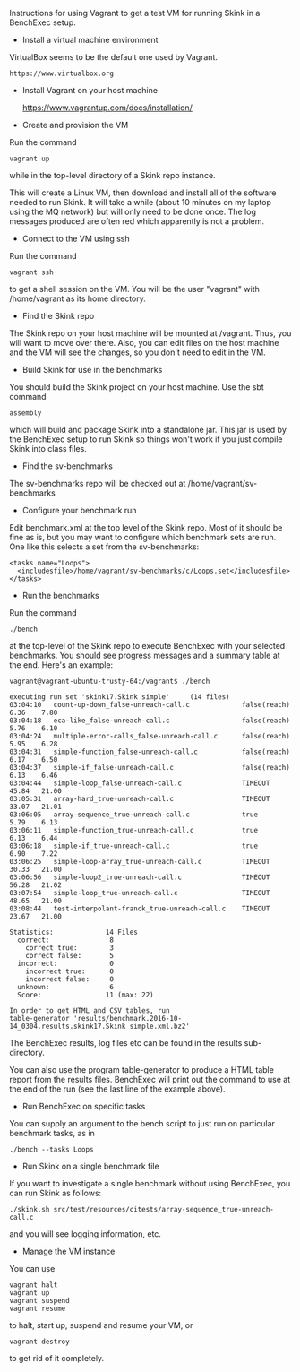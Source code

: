 Instructions for using Vagrant to get a test VM for running Skink in a BenchExec
setup.

* Install a virtual machine environment

VirtualBox seems to be the default one used by Vagrant.

    https://www.virtualbox.org

* Install Vagrant on your host machine

    https://www.vagrantup.com/docs/installation/

* Create and provision the VM

Run the command

    vagrant up

while in the top-level directory of a Skink repo instance.

This will create a Linux VM, then download and install all of the software
needed to run Skink. It will take a while (about 10 minutes on my laptop using
the MQ network) but will only need to be done once. The log messages produced
are often red which apparently is not a problem.

* Connect to the VM using ssh

Run the command

    vagrant ssh

to get a shell session on the VM. You will be the user "vagrant" with
/home/vagrant as its home directory.

* Find the Skink repo

The Skink repo on your host machine will be mounted at /vagrant. Thus,
you will want to move over there. Also, you can edit files on the host
machine and the VM will see the changes, so you don't need to edit in
the VM.

* Build Skink for use in the benchmarks

You should build the Skink project on your host machine. Use the sbt
command

    assembly

which will build and package Skink into a standalone jar. This jar is
used by the BenchExec setup to run Skink so things won't work if you
just compile Skink into class files.

* Find the sv-benchmarks

The sv-benchmarks repo will be checked out at /home/vagrant/sv-benchmarks

* Configure your benchmark run

Edit benchmark.xml at the top level of the Skink repo. Most of it
should be fine as is, but you may want to configure which benchmark
sets are run. One like this selects a set from the sv-benchmarks:

    <tasks name="Loops">
      <includesfile>/home/vagrant/sv-benchmarks/c/Loops.set</includesfile>
    </tasks>

* Run the benchmarks

Run the command

    ./bench

at the top-level of the Skink repo to execute BenchExec with your selected
benchmarks. You should see progress messages and a summary table at the end.
Here's an example:

    vagrant@vagrant-ubuntu-trusty-64:/vagrant$ ./bench

    executing run set 'skink17.Skink simple'     (14 files)
    03:04:10   count-up-down_false-unreach-call.c             false(reach)              6.36    7.80
    03:04:18   eca-like_false-unreach-call.c                  false(reach)              5.76    6.10
    03:04:24   multiple-error-calls_false-unreach-call.c      false(reach)              5.95    6.28
    03:04:31   simple-function_false-unreach-call.c           false(reach)              6.17    6.50
    03:04:37   simple-if_false-unreach-call.c                 false(reach)              6.13    6.46
    03:04:44   simple-loop_false-unreach-call.c               TIMEOUT                  45.84   21.00
    03:05:31   array-hard_true-unreach-call.c                 TIMEOUT                  33.07   21.01
    03:06:05   array-sequence_true-unreach-call.c             true                      5.79    6.13
    03:06:11   simple-function_true-unreach-call.c            true                      6.13    6.44
    03:06:18   simple-if_true-unreach-call.c                  true                      6.90    7.22
    03:06:25   simple-loop-array_true-unreach-call.c          TIMEOUT                  30.33   21.00
    03:06:56   simple-loop2_true-unreach-call.c               TIMEOUT                  56.28   21.02
    03:07:54   simple-loop_true-unreach-call.c                TIMEOUT                  48.65   21.00
    03:08:44   test-interpolant-franck_true-unreach-call.c    TIMEOUT                  23.67   21.00

    Statistics:             14 Files
      correct:               8
        correct true:        3
        correct false:       5
      incorrect:             0
        incorrect true:      0
        incorrect false:     0
      unknown:               6
      Score:                11 (max: 22)

    In order to get HTML and CSV tables, run
    table-generator 'results/benchmark.2016-10-14_0304.results.skink17.Skink simple.xml.bz2'

The BenchExec results, log files etc can be found in the results sub-directory.

You can also use the program table-generator to produce a HTML table report from
the results files. BenchExec will print out the command to use at the end of the
run (see the last line of the example above).

* Run BenchExec on specific tasks

You can supply an argument to the bench script to just run on particular benchmark
tasks, as in

    ./bench --tasks Loops

* Run Skink on a single benchmark file

If you want to investigate a single benchmark without using BenchExec, you can run
Skink as follows:

    ./skink.sh src/test/resources/citests/array-sequence_true-unreach-call.c

and you will see logging information, etc.    

* Manage the VM instance

You can use

    vagrant halt
    vagrant up
    vagrant suspend
    vagrant resume

to halt, start up, suspend and resume your VM, or

    vagrant destroy

to get rid of it completely.
